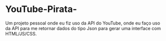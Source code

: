 # YouTube-Pirata-
Um projeto pessoal onde eu fiz uso da API do YouTube, onde eu faço uso da API para me retornar dados do tipo Json para gerar uma interface com HTML/JS/CSS. 
